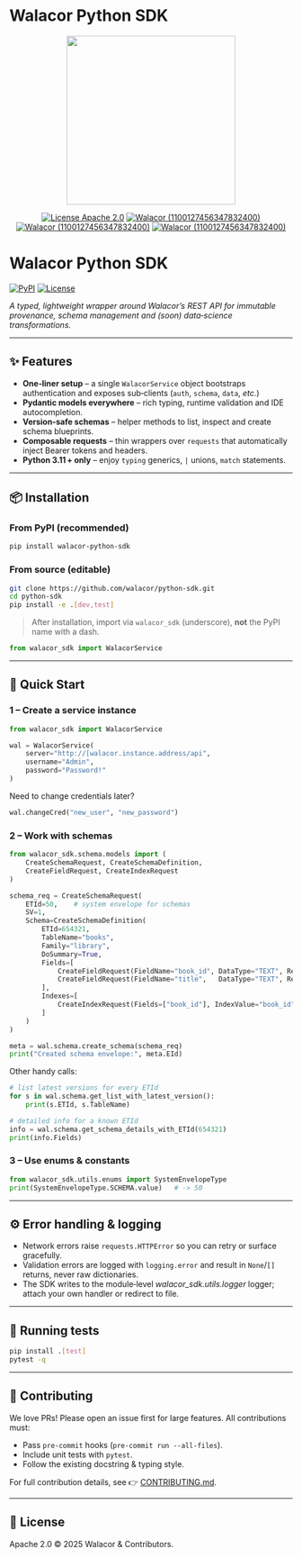 # Walacor Python SDK

<div align="center">

<img src="https://www.walacor.com/wp-content/uploads/2022/09/Walacor_Logo_Tag.png" width="300" />

[![License Apache 2.0][badge-license]][license]
[![Walacor (1100127456347832400)](https://img.shields.io/badge/My-Discord-%235865F2.svg?label=Walacor)](https://discord.gg/BaEWpsg8Yc)
[![Walacor (1100127456347832400)](https://img.shields.io/static/v1?label=Walacor&message=LinkedIn&color=blue)](https://www.linkedin.com/company/walacor/)
[![Walacor (1100127456347832400)](https://img.shields.io/static/v1?label=Walacor&message=Website&color)](https://www.walacor.com/product/)

</div>

[badge-license]: https://img.shields.io/badge/license-Apache2-green.svg?dummy
[license]: https://github.com/walacor/objectvalidation/blob/main/LICENSE


# Walacor Python SDK

[![PyPI](https://img.shields.io/pypi/v/walacor-python-sdk.svg)](https://pypi.org/project/walacor-python-sdk/)
[![License](https://img.shields.io/badge/license-Apache%202.0-blue.svg)](LICENSE)

*A typed, lightweight wrapper around Walacor’s REST API for immutable provenance, schema management and (soon) data‑science transformations.*

---

## ✨ Features

* **One‑liner setup** – a single `WalacorService` object bootstraps authentication and exposes sub‑clients (`auth`, `schema`, `data`, *etc.*)
* **Pydantic models everywhere** – rich typing, runtime validation and IDE autocompletion.
* **Version‑safe schemas** – helper methods to list, inspect and create schema blueprints.
* **Composable requests** – thin wrappers over `requests` that automatically inject Bearer tokens and headers.
* **Python 3.11 + only** – enjoy `typing` generics, `|` unions, `match` statements.

---

## 📦 Installation

### From PyPI (recommended)

```bash
pip install walacor-python-sdk
```

### From source (editable)

```bash
git clone https://github.com/walacor/python-sdk.git
cd python-sdk
pip install -e .[dev,test]
```

> After installation, import via `walacor_sdk` (underscore), **not** the PyPI name with a dash.

```python
from walacor_sdk import WalacorService
```

---

## 🚀 Quick Start

### 1 – Create a service instance

```python
from walacor_sdk import WalacorService

wal = WalacorService(
    server="http://[walacor.instance.address/api",
    username="Admin",
    password="Password!"
)
```

Need to change credentials later?

```python
wal.changeCred("new_user", "new_password")
```

### 2 – Work with schemas

```python
from walacor_sdk.schema.models import (
    CreateSchemaRequest, CreateSchemaDefinition,
    CreateFieldRequest, CreateIndexRequest
)

schema_req = CreateSchemaRequest(
    ETId=50,    # system envelope for schemas
    SV=1,
    Schema=CreateSchemaDefinition(
        ETId=654321,
        TableName="books",
        Family="library",
        DoSummary=True,
        Fields=[
            CreateFieldRequest(FieldName="book_id", DataType="TEXT", Required=True),
            CreateFieldRequest(FieldName="title",   DataType="TEXT", Required=True)
        ],
        Indexes=[
            CreateIndexRequest(Fields=["book_id"], IndexValue="book_id")
        ]
    )
)

meta = wal.schema.create_schema(schema_req)
print("Created schema envelope:", meta.EId)
```

Other handy calls:

```python
# list latest versions for every ETId
for s in wal.schema.get_list_with_latest_version():
    print(s.ETId, s.TableName)

# detailed info for a known ETId
info = wal.schema.get_schema_details_with_ETId(654321)
print(info.Fields)
```

### 3 – Use enums & constants

```python
from walacor_sdk.utils.enums import SystemEnvelopeType
print(SystemEnvelopeType.SCHEMA.value)   # -> 50
```

---

## ⚙️ Error handling & logging

* Network errors raise `requests.HTTPError` so you can retry or surface gracefully.
* Validation errors are logged with `logging.error` and result in `None`/`[]` returns, never raw dictionaries.
* The SDK writes to the module‑level *walacor\_sdk.utils.logger* logger; attach your own handler or redirect to file.

---

## 🧪 Running tests

```bash
pip install .[test]
pytest -q
```

---

## 🤝 Contributing

We love PRs! Please open an issue first for large features. All contributions must:

* Pass `pre-commit` hooks (`pre-commit run --all-files`).
* Include unit tests with `pytest`.
* Follow the existing docstring & typing style.

For full contribution details, see 👉 [CONTRIBUTING.md](CONTRIBUTING.md).

---

## 📄 License

Apache 2.0 © 2025 Walacor & Contributors.
